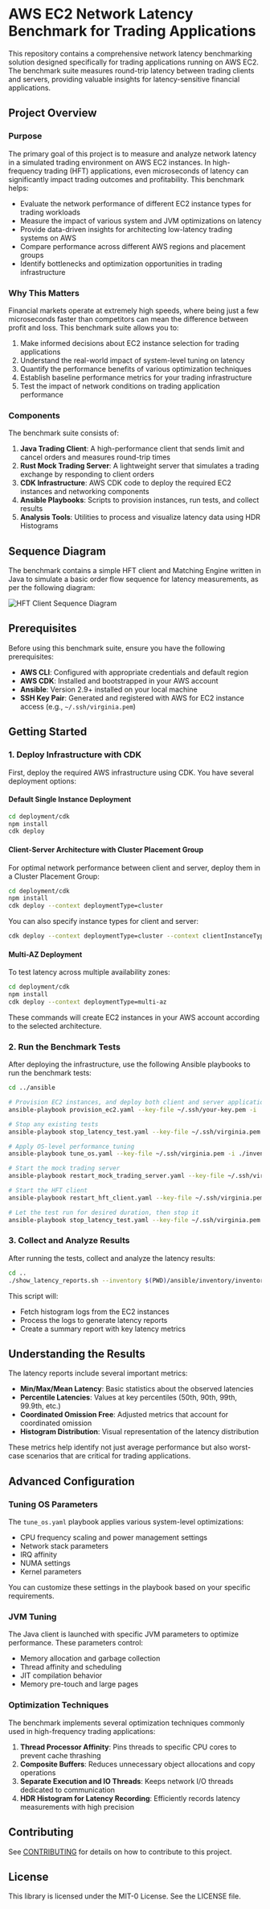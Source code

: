 # AWS EC2 Network Latency Benchmark for Trading Applications

This repository contains a comprehensive network latency benchmarking solution designed specifically for trading applications running on AWS EC2. The benchmark suite measures round-trip latency between trading clients and servers, providing valuable insights for latency-sensitive financial applications.

## Project Overview

### Purpose
The primary goal of this project is to measure and analyze network latency in a simulated trading environment on AWS EC2 instances. In high-frequency trading (HFT) applications, even microseconds of latency can significantly impact trading outcomes and profitability. This benchmark helps:

- Evaluate the network performance of different EC2 instance types for trading workloads
- Measure the impact of various system and JVM optimizations on latency
- Provide data-driven insights for architecting low-latency trading systems on AWS
- Compare performance across different AWS regions and placement groups
- Identify bottlenecks and optimization opportunities in trading infrastructure

### Why This Matters
Financial markets operate at extremely high speeds, where being just a few microseconds faster than competitors can mean the difference between profit and loss. This benchmark suite allows you to:

1. Make informed decisions about EC2 instance selection for trading applications
2. Understand the real-world impact of system-level tuning on latency
3. Quantify the performance benefits of various optimization techniques
4. Establish baseline performance metrics for your trading infrastructure
5. Test the impact of network conditions on trading application performance

### Components

The benchmark suite consists of:

1. **Java Trading Client**: A high-performance client that sends limit and cancel orders and measures round-trip times
2. **Rust Mock Trading Server**: A lightweight server that simulates a trading exchange by responding to client orders
3. **CDK Infrastructure**: AWS CDK code to deploy the required EC2 instances and networking components
4. **Ansible Playbooks**: Scripts to provision instances, run tests, and collect results
5. **Analysis Tools**: Utilities to process and visualize latency data using HDR Histograms

## Sequence Diagram
The benchmark contains a simple HFT client and Matching Engine written in Java to simulate a basic order flow sequence for latency measurements, as per the following diagram:

![HFT Client Sequence Diagram](assets/images/hft-client-sequence-diagram.png)

## Prerequisites

Before using this benchmark suite, ensure you have the following prerequisites:

- **AWS CLI**: Configured with appropriate credentials and default region
- **AWS CDK**: Installed and bootstrapped in your AWS account
- **Ansible**: Version 2.9+ installed on your local machine
- **SSH Key Pair**: Generated and registered with AWS for EC2 instance access (e.g., `~/.ssh/virginia.pem`)

## Getting Started

### 1. Deploy Infrastructure with CDK

First, deploy the required AWS infrastructure using CDK. You have several deployment options:

#### Default Single Instance Deployment

```bash
cd deployment/cdk
npm install
cdk deploy
```

#### Client-Server Architecture with Cluster Placement Group

For optimal network performance between client and server, deploy them in a Cluster Placement Group:

```bash
cd deployment/cdk
npm install
cdk deploy --context deploymentType=cluster
```

You can also specify instance types for client and server:

```bash
cdk deploy --context deploymentType=cluster --context clientInstanceType=c7i.4xlarge --context serverInstanceType=c6in.4xlarge
```

#### Multi-AZ Deployment

To test latency across multiple availability zones:

```bash
cd deployment/cdk
npm install
cdk deploy --context deploymentType=multi-az
```

These commands will create EC2 instances in your AWS account according to the selected architecture.

### 2. Run the Benchmark Tests

After deploying the infrastructure, use the following Ansible playbooks to run the benchmark tests:

```bash
cd ../ansible

# Provision EC2 instances, and deploy both client and server applications
ansible-playbook provision_ec2.yaml --key-file ~/.ssh/your-key.pem -i ./inventory/inventory.aws_ec2.yml

# Stop any existing tests
ansible-playbook stop_latency_test.yaml --key-file ~/.ssh/virginia.pem -i ./inventory/inventory.aws_ec2.yml

# Apply OS-level performance tuning
ansible-playbook tune_os.yaml --key-file ~/.ssh/virginia.pem -i ./inventory/inventory.aws_ec2.yml

# Start the mock trading server
ansible-playbook restart_mock_trading_server.yaml --key-file ~/.ssh/virginia.pem -i ./inventory/inventory.aws_ec2.yml

# Start the HFT client
ansible-playbook restart_hft_client.yaml --key-file ~/.ssh/virginia.pem -i ./inventory/inventory.aws_ec2.yml

# Let the test run for desired duration, then stop it
ansible-playbook stop_latency_test.yaml --key-file ~/.ssh/virginia.pem -i ./inventory/inventory.aws_ec2.yml
```

### 3. Collect and Analyze Results

After running the tests, collect and analyze the latency results:

```bash
cd ..
./show_latency_reports.sh --inventory $(PWD)/ansible/inventory/inventory.aws_ec2.yml --key ~/.ssh/virginia.pem
```

This script will:
- Fetch histogram logs from the EC2 instances
- Process the logs to generate latency reports
- Create a summary report with key latency metrics
## Understanding the Results

The latency reports include several important metrics:

- **Min/Max/Mean Latency**: Basic statistics about the observed latencies
- **Percentile Latencies**: Values at key percentiles (50th, 90th, 99th, 99.9th, etc.)
- **Coordinated Omission Free**: Adjusted metrics that account for coordinated omission
- **Histogram Distribution**: Visual representation of the latency distribution

These metrics help identify not just average performance but also worst-case scenarios that are critical for trading applications.

## Advanced Configuration

### Tuning OS Parameters

The `tune_os.yaml` playbook applies various system-level optimizations:

- CPU frequency scaling and power management settings
- Network stack parameters
- IRQ affinity
- NUMA settings
- Kernel parameters

You can customize these settings in the playbook based on your specific requirements.

### JVM Tuning

The Java client is launched with specific JVM parameters to optimize performance. These parameters control:

- Memory allocation and garbage collection
- Thread affinity and scheduling
- JIT compilation behavior
- Memory pre-touch and large pages

### Optimization Techniques

The benchmark implements several optimization techniques commonly used in high-frequency trading applications:

1. **Thread Processor Affinity**: Pins threads to specific CPU cores to prevent cache thrashing
2. **Composite Buffers**: Reduces unnecessary object allocations and copy operations
3. **Separate Execution and IO Threads**: Keeps network I/O threads dedicated to communication
4. **HDR Histogram for Latency Recording**: Efficiently records latency measurements with high precision

## Contributing

See [CONTRIBUTING](CONTRIBUTING.md) for details on how to contribute to this project.

## License

This library is licensed under the MIT-0 License. See the LICENSE file.
